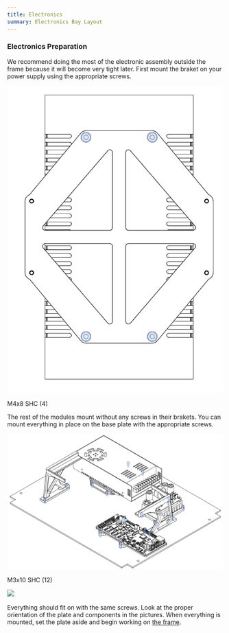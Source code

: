 ```yaml
---
title: Electronics
summary: Electronics Bay Layout
---
```


### Electronics Preparation

We recommend doing the most of the electronic assembly outside the frame because it will become very tight later.
First mount the braket on your power supply using the appropriate screws.

![](./../images/Screenshot_2.png)

M4x8 SHC (4)

The rest of the modules mount without any screws in their brakets. You can mount everything in place on the base plate with the appropriate screws.

![](./../images/Screenshot_3.png)

M3x10 SHC (12)

![](./images/image15.png)

Everything should fit on with the same screws. Look at the proper orientation of the plate and components in the pictures. When everything is mounted, set the plate aside and begin working on [the frame](./frame.md).